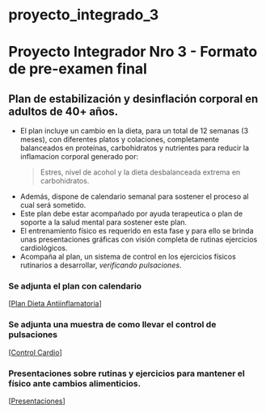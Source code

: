 # proyecto_integrado_3
# Proyecto Integrador Nro 3 - Formato de pre-examen final

## Plan de estabilización y desinflación corporal en adultos de 40+ años.

* El plan incluye un cambio en la dieta, para un total de 12 semanas (3 meses), con diferentes platos y colaciones, completamente balanceados en proteínas, carbohidratos y nutrientes para reducir la inflamacion corporal generado por:
  > Estres, nivel de acohol y la dieta desbalanceada extrema en carbohidratos.
* Además, dispone de calendario semanal para sostener el proceso al cual será sometido.
* Este plan debe estar acompañado por ayuda terapeutica o plan de soporte a la salud mental para sostener este plan.
* El entrenamiento físico es requerido en esta fase y para ello se brinda unas presentaciones gráficas con visión completa de rutinas ejercicios cardiológicos.
* Acompaña al plan, un sistema de control en los ejercicios físicos rutinarios a desarrollar, _verificando pulsaciones_.

### Se adjunta el plan  con calendario
[[Plan Dieta Antiinflamatoria](https://docs.google.com/document/d/1Lz0lDtLTfeX3ovJybHsvKTYdpbmZTh9rKSwQIvhvxTA/edit?tab=t.0)]

### Se adjunta una muestra de como llevar el control de pulsaciones
[[Control Cardio](https://docs.google.com/spreadsheets/d/1jqks907tpZlfoB0ujWAKWqlGYdmuZ5S9I3snPYfGaiY/edit?gid=0#gid=0)]

### Presentaciones sobre rutinas y ejercicios para mantener el físico ante cambios alimenticios.
[[Presentaciones](https://app.presentations.ai/view/pQdYOx)]
